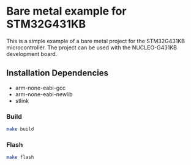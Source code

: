 # Bare metal example for STM32G431KB

This is a simple example of a bare metal project for the STM32G431KB microcontroller. The project can be used with the NUCLEO-G431KB development board.

## Installation Dependencies

- arm-none-eabi-gcc
- arm-none-eabi-newlib
- stlink


### Build

```bash
make build
```

### Flash

```bash
make flash
```
